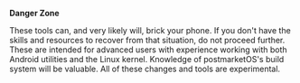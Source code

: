 **Danger Zone**

These tools can, and very likely will, brick your phone. If you don't have the skills and resources to
recover from that situation, do not proceed further. These are intended for advanced users with
experience working with both Android utilities and the Linux kernel. Knowledge of postmarketOS's build
system will be valuable. All of these changes and tools are experimental.
